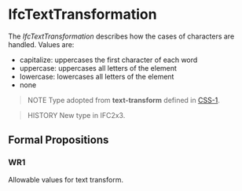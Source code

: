 # IfcTextTransformation

The _IfcTextTransformation_ describes how the cases of characters are handled. Values are:

* capitalize: uppercases the first character of each word
* uppercase: uppercases all letters of the element
* lowercase: lowercases all letters of the element
* none
<!-- end of definition -->
> NOTE  Type adopted from **text-transform** defined in [CSS-1](../content/bibliography.htm#CSS1).

> HISTORY  New type in IFC2x3.

## Formal Propositions

### WR1
Allowable values for text transform.
